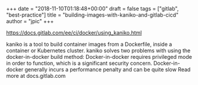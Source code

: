 +++
date = "2018-11-10T01:18:48+00:00"
draft = false
tags = ["gitlab", "best-practice"]
title = "building-images-with-kaniko-and-gitlab-cicd"
author = "jpic"
+++

https://docs.gitlab.com/ee/ci/docker/using_kaniko.html

kaniko is a tool to build container images from a Dockerfile, inside a container or Kubernetes cluster. kaniko solves two problems with using the docker-in-docker build method: Docker-in-docker requires privileged mode in order to function, which is a significant security concern. Docker-in-docker generally incurs a performance penalty and can be quite slow Read more at docs.gitlab.com
